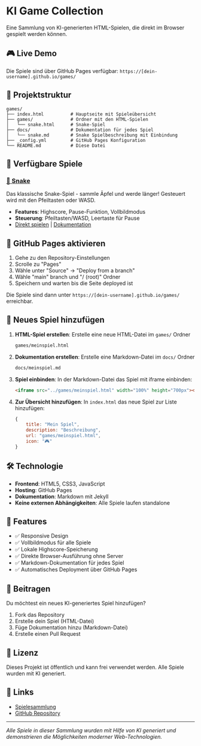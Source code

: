 # KI Game Collection

Eine Sammlung von KI-generierten HTML-Spielen, die direkt im Browser gespielt werden können.

## 🎮 Live Demo

Die Spiele sind über GitHub Pages verfügbar: `https://[dein-username].github.io/games/`

## 📁 Projektstruktur

```
games/
├── index.html          # Hauptseite mit Spieleübersicht
├── games/              # Ordner mit den HTML-Spielen
│   └── snake.html      # Snake-Spiel
├── docs/               # Dokumentation für jedes Spiel
│   └── snake.md        # Snake Spielbeschreibung mit Einbindung
├── _config.yml         # GitHub Pages Konfiguration
└── README.md           # Diese Datei
```

## 🎯 Verfügbare Spiele

### [🐍 Snake](docs/snake.md)
Das klassische Snake-Spiel - sammle Äpfel und werde länger! Gesteuert wird mit den Pfeiltasten oder WASD.

- **Features**: Highscore, Pause-Funktion, Vollbildmodus
- **Steuerung**: Pfeiltasten/WASD, Leertaste für Pause
- [Direkt spielen](games/snake.html) | [Dokumentation](docs/snake.md)

## 🚀 GitHub Pages aktivieren

1. Gehe zu den Repository-Einstellungen
2. Scrolle zu "Pages" 
3. Wähle unter "Source" → "Deploy from a branch"
4. Wähle "main" branch und "/ (root)" Ordner
5. Speichern und warten bis die Seite deployed ist

Die Spiele sind dann unter `https://[dein-username].github.io/games/` erreichbar.

## 🎨 Neues Spiel hinzufügen

1. **HTML-Spiel erstellen**: Erstelle eine neue HTML-Datei im `games/` Ordner
   ```html
   games/meinspiel.html
   ```

2. **Dokumentation erstellen**: Erstelle eine Markdown-Datei im `docs/` Ordner
   ```markdown
   docs/meinspiel.md
   ```
   
3. **Spiel einbinden**: In der Markdown-Datei das Spiel mit iframe einbinden:
   ```html
   <iframe src="../games/meinspiel.html" width="100%" height="700px"></iframe>
   ```

4. **Zur Übersicht hinzufügen**: In `index.html` das neue Spiel zur Liste hinzufügen:
   ```javascript
   {
       title: "Mein Spiel",
       description: "Beschreibung",
       url: "games/meinspiel.html",
       icon: "🎮"
   }
   ```

## 🛠 Technologie

- **Frontend**: HTML5, CSS3, JavaScript
- **Hosting**: GitHub Pages
- **Dokumentation**: Markdown mit Jekyll
- **Keine externen Abhängigkeiten**: Alle Spiele laufen standalone

## 📝 Features

- ✅ Responsive Design
- ✅ Vollbildmodus für alle Spiele
- ✅ Lokale Highscore-Speicherung
- ✅ Direkte Browser-Ausführung ohne Server
- ✅ Markdown-Dokumentation für jedes Spiel
- ✅ Automatisches Deployment über GitHub Pages

## 🤝 Beitragen

Du möchtest ein neues KI-generiertes Spiel hinzufügen? 

1. Fork das Repository
2. Erstelle dein Spiel (HTML-Datei)
3. Füge Dokumentation hinzu (Markdown-Datei)
4. Erstelle einen Pull Request

## 📄 Lizenz

Dieses Projekt ist öffentlich und kann frei verwendet werden. Alle Spiele wurden mit KI generiert.

## 🔗 Links

- [Spielesammlung](https://[dein-username].github.io/games/)
- [GitHub Repository](https://github.com/[dein-username]/games)

---

*Alle Spiele in dieser Sammlung wurden mit Hilfe von KI generiert und demonstrieren die Möglichkeiten moderner Web-Technologien.*

